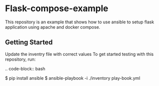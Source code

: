 Flask-compose-example
========================================

This repository is an example that shows how to use ansible to setup flask application using apache and docker compose.

Getting Started
---------------

Update the inventry file with correct values
To get started testing with this repository, run:

.. code-block:: bash

   $ pip install ansible
   $ ansible-playbook -i ./inventory play-book.yml

